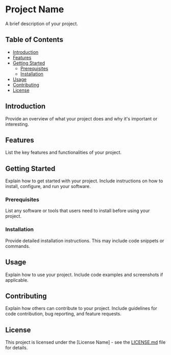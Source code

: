 # Project Name

A brief description of your project.

## Table of Contents

- [Introduction](#introduction)
- [Features](#features)
- [Getting Started](#getting-started)
  - [Prerequisites](#prerequisites)
  - [Installation](#installation)
- [Usage](#usage)
- [Contributing](#contributing)
- [License](#license)

## Introduction

Provide an overview of what your project does and why it's important or interesting.

## Features

List the key features and functionalities of your project.

## Getting Started

Explain how to get started with your project. Include instructions on how to install, configure, and run your software.

### Prerequisites

List any software or tools that users need to install before using your project.

### Installation

Provide detailed installation instructions. This may include code snippets or commands.

## Usage

Explain how to use your project. Include code examples and screenshots if applicable.

## Contributing

Explain how others can contribute to your project. Include guidelines for code contribution, bug reporting, and feature requests.

## License

This project is licensed under the [License Name] - see the [LICENSE.md](LICENSE.md) file for details.